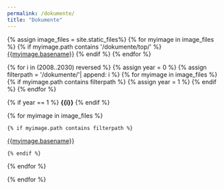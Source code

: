```yaml
---
permalink: /dokumente/
title: "Dokumente"
---
```


{% assign image_files = site.static_files%}
{% for myimage in image_files %}
  {% if myimage.path contains '/dokumente/top/' %}
<a href="{{ myimage.path | relative_url }}">{{myimage.basename}}</a>
  {% endif %}
{% endfor %}



{% for i in (2008..2030) reversed %}
  {% assign year = 0 %}
  {% assign filterpath = '/dokumente/'| append: i %}
  {% for myimage in image_files %}
    {% if myimage.path contains filterpath %}
      {% assign year = 1 %}
    {% endif %}
  {% endfor %}

  {% if year == 1 %}
<b>{{i}}</b>
  {% endif %}

  {% for myimage in image_files %}

    {% if myimage.path contains filterpath %}

<a href="{{ myimage.path | relative_url}}">{{myimage.basename}}</a>

    {% endif %}


  {% endfor %}


{% endfor %}


